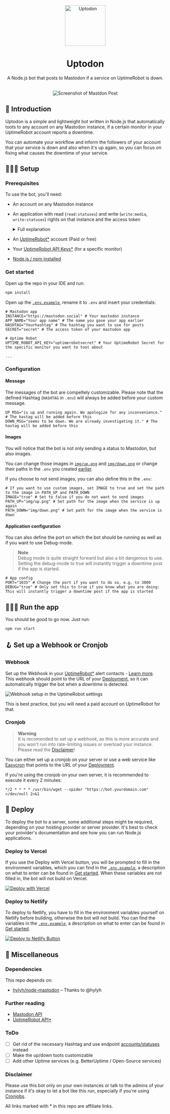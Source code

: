 <div align="center">
<img src="https://user-images.githubusercontent.com/4144601/220859980-3977252f-a091-485e-ab16-bea32bc66b58.svg" alt="Uptodon" width="128">

# Uptodon

A Node.js bot that posts to Mastodon if a service on UptimeRobot is down.

<br/>

<picture>
	  <source srcset="https://user-images.githubusercontent.com/4144601/220864964-7afcef23-950a-4f06-a15e-2fe4d3c30989.png" media="(prefers-color-scheme: dark)">
	  <img src="https://user-images.githubusercontent.com/4144601/221250665-bb1c7829-f437-4a50-8210-ec5cdeb8f5de.png" alt="Screenshot of Mastdon Post">
	</picture>
</div>

## 👋 Introduction 
Uptodon is a simple and lightweight bot written in Node.js that automatically toots to any account on any Mastodon instance, if a certain monitor in your UptimeRobot account reports a downtime. 

You can automate your workflow and inform the followers of your account that your service is down and also when it's up again, so you can focus on fixing what causes the downtime of your service. 

## 🧑🏽‍💻 Setup 
### Prerequisites
To use the bot, you'll need:
* An account on any Mastodon instance

* An application with read (`read:statuses`) and write (`write:media`, `write:statuses`) rights on that instance and the access token
  <details><summary>Full explanation</summary>
  Go to your Mastodon Instance. Then go to Preferences → Development → New application → Enter your application name and apply the following settings:<br /><br />
  <picture>
	  <source srcset="https://user-images.githubusercontent.com/4144601/221251026-e6888ef5-7a80-4dc7-aa1d-b7eef666be95.png" media="(prefers-color-scheme: dark)">
	  <img src="https://user-images.githubusercontent.com/4144601/221242229-0738ad6d-da4b-4500-8171-faa260a02edb.png" alt="Rights of the application">
	</picture>
  </details>
* An [UptimeRobot*](https://uptimerobot.com/?rid=b61ec8a31b3087) account (Paid or free)
* Your [UptimeRobot API Keys*](https://uptimerobot.com/api/?rid=b61ec8a31b3087) (for a specific monitor)
* [Node.js / npm installed](https://docs.npmjs.com/downloading-and-installing-node-js-and-npm)

### Get started 
Open up the repo in your IDE and run:
````bash
npm install
````

Open up the [`.env.example`](https://github.com/JokeNetwork/uptodon/blob/main/.env.example), rename it to `.env` and insert your credentials:
````.env
# Mastodon app
INSTANCE="https://mastodon.social" # Your mastodon instance
APP_NAME="Your app name" # The name you gave your app earlier 
HASHTAG="Yourhashtag" # The hashtag you want to use for posts
SECRET="secret" # The access token of your mastodon app

# Uptime Robot
UPTIME_ROBOT_API_KEY="uptimerobotsecret" # Your UptimeRobot Secret for the specific monitor you want to toot about

...
````

### Configuration
#### Message
The messages of the bot are compeltely customizable. Please note that the defined Hashtag (`HASHTAG` in `.env`) will always be added before your custom message.

````.env
UP_MSG="is up and running again. We apologize for any inconvenience." # The hastag will be added before this
DOWN_MSG="seems to be down. We are already investigating it." # The hastag will be added before this
````

#### Images 
You will notice that the bot is not only sending a status to Mastodon, but also images. 

You can change those images in [`img/up.png`](https://github.com/JokeNetwork/uptodon/blob/main/img/up.png) and [`img/down.png`](https://github.com/JokeNetwork/uptodon/blob/main/img/down.png) or change their paths in the `.env` you created [earlier](#get-started). 

If you choose to not send images, you can also define this in the `.env`:
````.env
# If you want to use custom images, set IMAGE to true and set the path to the image in PATH_UP and PATH_DOWN
IMAGE="true" # Set to false if you do not want to send images
PATH_UP="img/up.png" # Set path for the image when the service is up again
PATH_DOWN="img/down.png" # Set path for the image when the service is down
````

#### Application configuration
You can also define the port on which the bot should be running as well as if you want to use Debug-mode.

> **Note** <br/>
> Debug mode is quite straight forward but also a bit dangerous to use. Setting the debug-mode to true will instantly trigger a downtime post if the app is started.

````.env
# App config
PORT="1035" # Change the port if you want to do so, e.g. to 3000
DEBUG="true" # Only set this to true if you know what you are doing: This will instantly trigger a downtime post if the app is started
````

## 🏃🏽‍♀️ Run the app
You should be good to go now. Just run:
````bash
npm run start 
````

## 🪝 Set up a Webhook or Cronjob
### Webhook
Set up the Webhook in your [UptimeRobot*](https://uptimerobot.com/?rid=b61ec8a31b3087) alert contacts - [Learn more](https://blog.uptimerobot.com/web-hook-alert-contacts-new-feature/).
<br />This webhook should point to the URL of your [Deployment](#deploy), so it can automatically trigger the bot when a downtime is detected. 

<picture>
	  <source srcset="https://user-images.githubusercontent.com/4144601/221251596-7f92ea32-cff3-409d-a9db-ed6ae03df5bb.png" media="(prefers-color-scheme: dark)">
	  <img src="https://user-images.githubusercontent.com/4144601/221245004-8cb14437-71d9-4f55-b70f-9fe09220ca7d.png" alt="Webhook setup in the UptimeRobot settings">
</picture>

This is best practice, but you will need a paid account on UptimeRobot for that. 

### Cronjob
> **Warning** <br />
> It is recomended to set up a webhook, as this is more accurate and you won't run into rate-limiting issues or overload your instance.
> Please read the [Disclaimer](#disclaimer)!

You can either set up a cronjob on your server or use a web service like [Easycron](https://www.easycron.com) that points to the URL of your [Deployment](#deploy).

If you're using the cronjob on your own server, it is recommended to execute it every 2 minutes:
````crontab
*/2 * * * * /usr/bin/wget --spider "https://bot.yourdomain.com" >/dev/null 2>&1
````

## 🛫 Deploy
To deploy the bot to a server, some additional steps might be required, depending on your hosting provider or server provider.
It's best to check your provider's documentation and see how you can run Node.js applications. 

### Deploy to Vercel
If you use the Deploy with Vercel button, you will be prompted to fill in the environment variables, which you can find in the [`.env.example`](https://github.com/JokeNetwork/uptodon/blob/main/.env.example), a description on what to enter can be found in [Get started](#get-started).
When these variables are not filled in, the bot will not build on Vercel.

[![Deploy with Vercel](https://vercel.com/button)](https://vercel.com/new/clone?repository-url=https%3A%2F%2Fgithub.com%2FJokeNetwork%2Fuptodon&env=INSTANCE,APP_NAME,HASHTAG,SECRET,UPTIME_ROBOT_API_KEY,IMAGE,PATH_UP,PATH_DOWN,PORT,DEBUG&envDescription=API%20Keys%20and%20variables%20needed%20to%20deploy%20the%20bot.&envLink=https%3A%2F%2Fgithub.com%2FJokeNetwork%2Fuptodon%2FREADME.md%23get-started&redirect-url=https%3A%2F%2Fgithub.com%2FJokeNetwork%2Fuptodon)

### Deploy to Netlify
To deploy to Netlify, you have to fill in the environment variables yourself on Netlify before building, otherwise the bot will not build. 
You can find the variables in the [`.env.example`](https://github.com/JokeNetwork/uptodon/blob/main/.env.example), a description on what to enter can be found in [Get started](#get-started).

[![Deploy to Netlify Button](https://www.netlify.com/img/deploy/button.svg)](https://app.netlify.com/start/deploy?repository=https://github.com/jokenetwork/uptodon)

## 🔗 Miscellaneous
### Dependencies
This repo depends on:
* [hylyh/node-mastodon](https://github.com/hylyh/node-mastodon) – Thanks to @hylyh 

### Further reading
* [Mastodon API](https://docs.joinmastodon.org/api/)
* [UptimeRobot API*](https://uptimerobot.com/api/?rid=b61ec8a31b3087)

### ToDo
* [ ] Get rid of the necessary Hashtag and use endpoint [accounts/statuses](https://docs.joinmastodon.org/methods/accounts/#statuses) instead
* [ ] Make the up/down toots customizable  
* [ ] Add other Uptime services (e.g. BetterUptime / Open-Source services)

### Disclaimer
Please use this bot only on your own instances or talk to the admins of your instance if it's okay to let a bot like this run, especially if you're using [Cronjobs](#cronjob).

All links marked with * in this repo are affiliate links.
